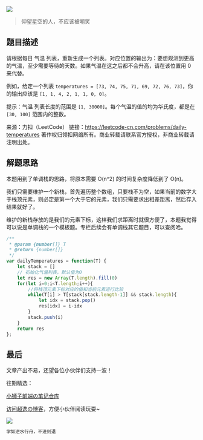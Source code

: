 ![](https://imgconvert.csdnimg.cn/aHR0cHM6Ly9jZG4uanNkZWxpdnIubmV0L2doL2Nob2NvbGF0ZTE5OTkvY2RuL2ltZy8yMDIwMDgyODE0NTUyMS5qcGc?x-oss-process=image/format,png)
>仰望星空的人，不应该被嘲笑

## 题目描述
请根据每日 气温 列表，重新生成一个列表。对应位置的输出为：要想观测到更高的气温，至少需要等待的天数。如果气温在这之后都不会升高，请在该位置用 0 来代替。

例如，给定一个列表 `temperatures = [73, 74, 75, 71, 69, 72, 76, 73]`，你的输出应该是 `[1, 1, 4, 2, 1, 1, 0, 0]`。

提示：气温 列表长度的范围是 `[1, 30000]`。每个气温的值的均为华氏度，都是在 `[30, 100]` 范围内的整数。

来源：力扣（LeetCode）
链接：https://leetcode-cn.com/problems/daily-temperatures
著作权归领扣网络所有。商业转载请联系官方授权，非商业转载请注明出处。

## 解题思路
本题用到了单调栈的思路，将原本需要  O(n^2) 的时间复杂度降低到了 O(n)。

我们只需要维护一个新栈，首先遍历整个数组，只要栈不为空，如果当前的数字大于栈顶元素，则必定是第一个大于它的元素，我们只需要求出相差距离，然后存入结果就好了。

维护的新栈存放的是我们的元素下标，这样我们求距离时就很方便了，本题我觉得可以说是单调栈的一个模板题。专栏后续会有单调栈其它题目，可以查阅哈。

```javascript
/**
 * @param {number[]} T
 * @return {number[]}
 */
var dailyTemperatures = function(T) {
    let stack = []
    // 初始化气温列表，默认值为0
    let res = new Array(T.length).fill(0)
    for(let i=0;i<T.length;i++){
        //将栈顶元素下标对应的值和当前元素进行比较
        while(T[i] > T[stack[stack.length-1]] && stack.length){
            let idx = stack.pop()
            res[idx] = i-idx
        }
        stack.push(i)
    }
    return res
};
```

## 最后
文章产出不易，还望各位小伙伴们支持一波！

往期精选：

<a href="https://github.com/Chocolate1999/Front-end-learning-to-organize-notes">小狮子前端の笔记仓库</a>

<a href="https://yangchaoyi.vip/">访问超逸の博客</a>，方便小伙伴阅读玩耍~

![](https://img-blog.csdnimg.cn/2020090211491121.png#pic_center)

```javascript
学如逆水行舟，不进则退
```

